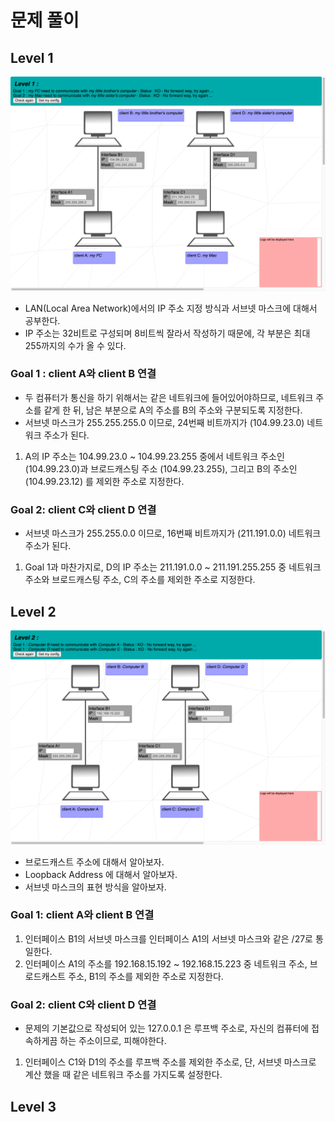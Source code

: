 # 문제 풀이
## Level 1

![level1](./Image/level1.png)

- LAN(Local Area Network)에서의 IP 주소 지정 방식과 서브넷 마스크에 대해서 공부한다.
- IP 주소는 32비트로 구성되며 8비트씩 잘라서 작성하기 때문에, 각 부분은 최대 255까지의 수가 올 수 있다.
### Goal 1 : client A와 client B 연결
- 두 컴퓨터가 통신을 하기 위해서는 같은 네트워크에 들어있어야하므로, 네트워크 주소를 같게 한 뒤, 남은 부분으로 A의 주소를 B의 주소와 구분되도록 지정한다.
- 서브넷 마스크가 255.255.255.0 이므로, 24번째 비트까지가 (104.99.23.0) 네트워크 주소가 된다. 
1. A의 IP 주소는 104.99.23.0 ~ 104.99.23.255 중에서 네트워크 주소인 (104.99.23.0)과 브로드캐스팅 주소 (104.99.23.255), 그리고 B의 주소인 (104.99.23.12) 를 제외한 주소로 지정한다.
### Goal 2: client C와 client D 연결
- 서브넷 마스크가 255.255.0.0 이므로, 16번째 비트까지가 (211.191.0.0) 네트워크 주소가 된다.
1.  Goal 1과 마찬가지로, D의 IP 주소는 211.191.0.0 ~ 211.191.255.255 중 네트워크 주소와 브로드캐스팅 주소, C의 주소를 제외한 주소로 지정한다.
## Level 2
![level2](./Image/level2.png)
- 브로드캐스트 주소에 대해서 알아보자.
- Loopback Address 에 대해서 알아보자.
- 서브넷 마스크의 표현 방식을 알아보자.
### Goal 1: client A와 client B 연결
1. 인터페이스 B1의 서브넷 마스크를 인터페이스 A1의 서브넷 마스크와 같은 /27로 통일한다.
2. 인터페이스 A1의 주소를 192.168.15.192 ~ 192.168.15.223 중 네트워크 주소, 브로드캐스트 주소, B1의 주소를 제외한 주소로 지정한다.
### Goal 2: client C와 client D 연결 
- 문제의 기본값으로 작성되어 있는 127.0.0.1 은 루프백 주소로, 자신의 컴퓨터에 접속하게끔 하는 주소이므로, 피해야한다.
1. 인터페이스 C1와 D1의 주소를 루프백 주소를 제외한 주소로, 단, 서브넷 마스크로 계산 했을 때 같은 네트워크 주소를 가지도록 설정한다.

## Level 3

